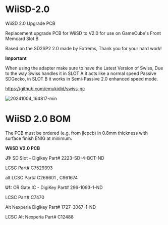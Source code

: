 # WiiSD-2.0
WiiSD 2.0 Upgrade PCB

Replacement upgrade PCB for WiiSD to V2.0 for use on GameCube's Front Memcard Slot B

Based on the SD2SP2 2.0 made by Extrems, Thank you for your hard work!

**Important**

When using the adapter make sure to have the Latest Version of Swiss, Due to the way Swiss handles it in SLOT A it 
acts like a normal speed Passive SDGecko, in SLOT B it works in Semi-Passive 2.0 enhanced speed mode.

https://github.com/emukidid/swiss-gc

![20241004_164817-min](https://github.com/user-attachments/assets/1c4685e5-1dde-4e49-913f-c0f453c98c28)



WiiSD 2.0 BOM
=====================================
The PCB must be ordered (e.g. from jlcpcb) in 0.8mm thickness with surface finish ENIG at minimum.

**WiiSD V2.0 PCB**

**J1:** SD Slot - Digikey Part# 2223-SD-4-BCT-ND

LCSC Part# C7529393

alt LCSC Part# C266601 , C961674

**U1:** OR Gate IC - DigiKey Part# 296-1093-1-ND

LCSC Part# C7470

Alt Nexperia Digikey Part# 1727-3067-1-ND

LCSC Alt Nexperia Part# C12488

